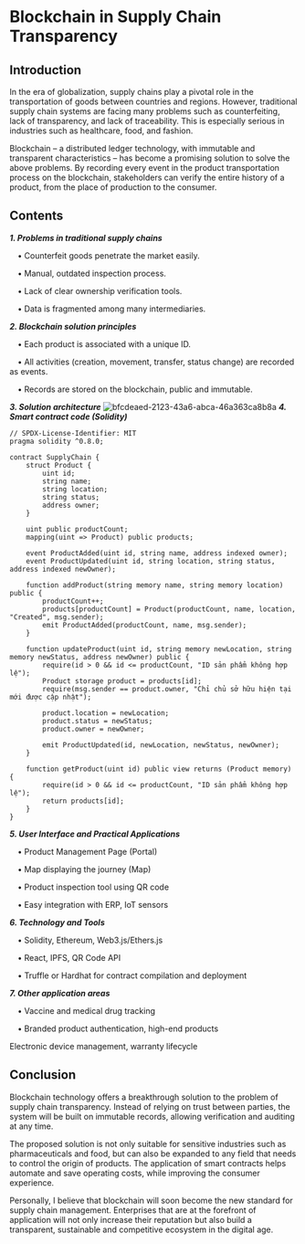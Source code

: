 # Blockchain in Supply Chain Transparency

## Introduction

In the era of globalization, supply chains play a pivotal role in the transportation of goods between countries and regions. However, traditional supply chain systems are facing many problems such as counterfeiting, lack of transparency, and lack of traceability. This is especially serious in industries such as healthcare, food, and fashion.

Blockchain – a distributed ledger technology, with immutable and transparent characteristics – has become a promising solution to solve the above problems. By recording every event in the product transportation process on the blockchain, stakeholders can verify the entire history of a product, from the place of production to the consumer.

## Contents

***1. Problems in traditional supply chains***

&emsp;• Counterfeit goods penetrate the market easily.
  
&emsp;• Manual, outdated inspection process.
  
&emsp;• Lack of clear ownership verification tools.
  
&emsp;• Data is fragmented among many intermediaries.

***2. Blockchain solution principles***

&emsp;• Each product is associated with a unique ID.

&emsp;• All activities (creation, movement, transfer, status change) are recorded as events.

&emsp;• Records are stored on the blockchain, public and immutable.

***3. Solution architecture***
![bfcdeaed-2123-43a6-abca-46a363ca8b8a](https://github.com/user-attachments/assets/6374ed2f-fb51-4348-bd08-c71a3b7176e2)
***4. Smart contract code (Solidity)***

```solidity
// SPDX-License-Identifier: MIT
pragma solidity ^0.8.0;

contract SupplyChain {
    struct Product {
        uint id;
        string name;
        string location;
        string status;
        address owner;
    }

    uint public productCount;
    mapping(uint => Product) public products;

    event ProductAdded(uint id, string name, address indexed owner);
    event ProductUpdated(uint id, string location, string status, address indexed newOwner);

    function addProduct(string memory name, string memory location) public {
        productCount++;
        products[productCount] = Product(productCount, name, location, "Created", msg.sender);
        emit ProductAdded(productCount, name, msg.sender);
    }

    function updateProduct(uint id, string memory newLocation, string memory newStatus, address newOwner) public {
        require(id > 0 && id <= productCount, "ID sản phẩm không hợp lệ");
        Product storage product = products[id];
        require(msg.sender == product.owner, "Chỉ chủ sở hữu hiện tại mới được cập nhật");

        product.location = newLocation;
        product.status = newStatus;
        product.owner = newOwner;

        emit ProductUpdated(id, newLocation, newStatus, newOwner);
    }

    function getProduct(uint id) public view returns (Product memory) {
        require(id > 0 && id <= productCount, "ID sản phẩm không hợp lệ");
        return products[id];
    }
}
```

***5. User Interface and Practical Applications***

&emsp;• Product Management Page (Portal)

&emsp;• Map displaying the journey (Map)

&emsp;• Product inspection tool using QR code

&emsp;• Easy integration with ERP, IoT sensors

***6. Technology and Tools***

&emsp;• Solidity, Ethereum, Web3.js/Ethers.js

&emsp;• React, IPFS, QR Code API

&emsp;• Truffle or Hardhat for contract compilation and deployment

***7. Other application areas***

&emsp;• Vaccine and medical drug tracking

&emsp;• Branded product authentication, high-end products

Electronic device management, warranty lifecycle

## Conclusion

Blockchain technology offers a breakthrough solution to the problem of supply chain transparency. Instead of relying on trust between parties, the system will be built on immutable records, allowing verification and auditing at any time.

The proposed solution is not only suitable for sensitive industries such as pharmaceuticals and food, but can also be expanded to any field that needs to control the origin of products. The application of smart contracts helps automate and save operating costs, while improving the consumer experience.

Personally, I believe that blockchain will soon become the new standard for supply chain management. Enterprises that are at the forefront of application will not only increase their reputation but also build a transparent, sustainable and competitive ecosystem in the digital age.
